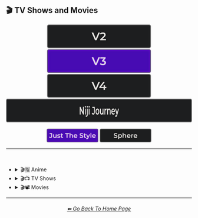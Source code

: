 <h2>🎬 TV Shows and Movies</h2>

<div align="center">

[<img src="/Images/Repo_Parts/Buttons/Version_Buttons/button_version_V2_inactive_third.webp?raw=true" alt="MidJourney V2" height="64" />](/Pages/MJ_V2/Style_Pages/Sphere/TV_and_Movies.md)
[<img src="/Images/Repo_Parts/Buttons/Version_Buttons/button_version_V3_active_third.webp?raw=true" alt="MidJourney V3" height="64" />](/Pages/MJ_V3/Style_Pages/Just_The_Style/TV_and_Movies.md)
[<img src="/Images/Repo_Parts/Buttons/Version_Buttons/button_version_V4_inactive_third.webp?raw=true" alt="MidJourney V4" height="64" />](/Pages/MJ_V4/Style_Pages/Just_The_Style/TV_and_Movies.md)
<br>
[<img src="/Images/Repo_Parts/Buttons/Version_Buttons/button_version_niji_inactive_full.webp?raw=true" alt="Niji Journey" height="64" />](/Pages/Niji_Journey/Style_Pages/TV_and_Movies.md)

[<img src="/Images/Repo_Parts/Buttons/Image_Type_Buttons/button_just_the_style_active.webp?raw=true" alt="Just The Style" width="140.5" />](/Pages/MJ_V3/Style_Pages/Just_The_Style/TV_and_Movies.md)
[<img src="/Images/Repo_Parts/Buttons/Image_Type_Buttons/button_sphere_inactive.webp?raw=true" alt="Sphere" width="140.5" />](/Pages/MJ_V3/Style_Pages/Sphere/TV_and_Movies.md)

</div>

<hr>
<br>


- <details><summary>🎬🈯 Anime</summary><p><div align="center">

	| Akira | Attack on Titan | Bakuman |
	| :-: | :-: | :-: |
	| <img src="/Images/MJ_V3/MidJourney_Styles/TV_and_Movies/Akira.webp?raw=true" width="256" /> | <img src="/Images/MJ_V3/MidJourney_Styles/TV_and_Movies/Attack_on_Titan.webp?raw=true" width="256" /> | <img src="/Images/MJ_V3/MidJourney_Styles/TV_and_Movies/Bakuman.webp?raw=true" width="256" /> |
	
	<br>

	| Code Geass | Cowboy Bebop | Death Note |
	| :-: | :-: | :-: |
	| <img src="/Images/MJ_V3/MidJourney_Styles/TV_and_Movies/Code_Geass.webp?raw=true" width="256" /> | <img src="/Images/MJ_V3/MidJourney_Styles/TV_and_Movies/Cowboy_Bebop.webp?raw=true" width="256" /> | <img src="/Images/MJ_V3/MidJourney_Styles/TV_and_Movies/Death_Note.webp?raw=true" width="256" /> |
	
	<br>

	| Detective Conan | Dr Stone | Dragon Ball Z |
	| :-: | :-: | :-: |
	| <img src="/Images/MJ_V3/MidJourney_Styles/TV_and_Movies/Detective_Conan.webp?raw=true" width="256" /> | <img src="/Images/MJ_V3/MidJourney_Styles/TV_and_Movies/Dr_Stone.webp?raw=true" width="256" /> | <img src="/Images/MJ_V3/MidJourney_Styles/TV_and_Movies/Dragon_Ball_Z.webp?raw=true" width="256" /> |
	
	<br>

	| Fullmetal Alchemist | Gintama | Great Teacher Onizuka |
	| :-: | :-: | :-: |
	| <img src="/Images/MJ_V3/MidJourney_Styles/TV_and_Movies/Fullmetal_Alchemist.webp?raw=true" width="256" /> | <img src="/Images/MJ_V3/MidJourney_Styles/TV_and_Movies/Gintama.webp?raw=true" width="256" /> | <img src="/Images/MJ_V3/MidJourney_Styles/TV_and_Movies/Great_Teacher_Onizuka.webp?raw=true" width="256" /> |
	
	<br>

	| Gurren Lagann | Haikyu | Hajime no Ippo |
	| :-: | :-: | :-: |
	| <img src="/Images/MJ_V3/MidJourney_Styles/TV_and_Movies/Gurren_Lagann.webp?raw=true" width="256" /> | <img src="/Images/MJ_V3/MidJourney_Styles/TV_and_Movies/Haikyu.webp?raw=true" width="256" /> | <img src="/Images/MJ_V3/MidJourney_Styles/TV_and_Movies/Hajime_no_Ippo.webp?raw=true" width="256" /> |
	
	<br>

	| Hunter_x_Hunter | Inuyasha | Jojos Bizzare Adventures |
	| :-: | :-: | :-: |
	| <img src="/Images/MJ_V3/MidJourney_Styles/TV_and_Movies/Hunter_x_Hunter.webp?raw=true" width="256" /> | <img src="/Images/MJ_V3/MidJourney_Styles/TV_and_Movies/Inuyasha.webp?raw=true" width="256" /> | <img src="/Images/MJ_V3/MidJourney_Styles/TV_and_Movies/Jojos_Bizzare_Adventures.webp?raw=true" width="256" /> |
	
	<br>

	| Jujutsu Kaisen | Kimetsu no Yaiba (Demon Slayer) | Koe no Katachi |
	| :-: | :-: | :-: |
	| <img src="/Images/MJ_V3/MidJourney_Styles/TV_and_Movies/Jujutsu_Kaisen.webp?raw=true" width="256" /> | <img src="/Images/MJ_V3/MidJourney_Styles/TV_and_Movies/Kimetsu_no_Yaiba_Demon_Slayer.webp?raw=true" width="256" /> | <img src="/Images/MJ_V3/MidJourney_Styles/TV_and_Movies/Koe_no_Katachi.webp?raw=true" width="256" /> |
	
	<br>

	| Mob Psycho 100 | My Hero Academia | Naruto |
	| :-: | :-: | :-: |
	| <img src="/Images/MJ_V3/MidJourney_Styles/TV_and_Movies/Mob_Psycho_100.webp?raw=true" width="256" /> | <img src="/Images/MJ_V3/MidJourney_Styles/TV_and_Movies/My_Hero_Academia.webp?raw=true" width="256" /> | <img src="/Images/MJ_V3/MidJourney_Styles/TV_and_Movies/Naruto.webp?raw=true" width="256" /> |
	
	<br>

	| Pokemon | Pokémon |
	| :-: | :-: |
	| <img src="/Images/MJ_V3/MidJourney_Styles/TV_and_Movies/Pokemon.webp?raw=true" width="256" /> | <img src="/Images/MJ_V3/MidJourney_Styles/Pokemon (2).webp?raw=true" width="256" /> |

	<br>
	
	| One Piece | Ruroni Kenshin |
	| :-: | :-: |
	| <img src="/Images/MJ_V3/MidJourney_Styles/TV_and_Movies/One_Piece.webp?raw=true" width="256" /> | <img src="/Images/MJ_V3/MidJourney_Styles/TV_and_Movies/Ruroni_Kenshin.webp?raw=true" width="256" /> |
	
	<br>

	| Spirited Away | Steins Gate | Sword Art Online |
	| :-: | :-: | :-: |
	| <img src="/Images/MJ_V3/MidJourney_Styles/TV_and_Movies/Spirited_Away.webp?raw=true" width="256" /> | <img src="/Images/MJ_V3/MidJourney_Styles/TV_and_Movies/Steins_Gate.webp?raw=true" width="256" /> | <img src="/Images/MJ_V3/MidJourney_Styles/TV_and_Movies/Sword_Art_Online.webp?raw=true" width="256" /> |
	
	<br>

	| Vinland Saga |
	| :-: |
	| <img src="/Images/MJ_V3/MidJourney_Styles/TV_and_Movies/Vinland_Saga.webp?raw=true" width="256" /> |

	</div></p></details>



- <details><summary>🎬📺 TV Shows</summary><p><div align="center">

	| TV Show |
	| :-: |
	| <img src="/Images/MJ_V3/MidJourney_Styles/Wave_13/TV_Show.webp?raw=true" width="256" /> |
	
	<br>

	| Teletubbies |
	| :-: |
	| <img src="/Images/MJ_V3/MidJourney_Styles/TV_and_Movies/Teletubbies.webp?raw=true" width="256" /> |

	<br>

	| Rick and Morty | Simpsons | Family Guy |
	| :-: | :-: | :-: |
	| <img src="/Images/MJ_V3/MidJourney_Styles/Wave_11/Rick_and_Morty.webp?raw=true" width="256" /> | <img src="/Images/MJ_V3/MidJourney_Styles/TV_and_Movies/Simpsons.webp?raw=true" width="256" /> | <img src="/Images/MJ_V3/MidJourney_Styles/TV_and_Movies/Family_Guy.webp?raw=true" width="256" /> |

	<br>
	
	| Adventure Time |
	| :-: |
	| <img src="/Images/MJ_V3/MidJourney_Styles/Wave_10/Adventure_Time.webp?raw=true" width="256" /> |

	<br>
	
	| Star Trek |
	| :-: |
	| <img src="/Images/MJ_V3/MidJourney_Styles/Wave_14/Star_Trek.webp?raw=true" width="256" /> |

	</div></p></details>



- <details><summary>🎬📽 Movies</summary><p><div align="center">

	| Movie |
	| :-: |
	| <img src="/Images/MJ_V3/MidJourney_Styles/Wave_13/Movie.webp?raw=true" width="256" /> |

	<br>

	| Fantasia |
	| :-: |
	| <img src="/Images/MJ_V3/MidJourney_Styles/Wave_13/Fantasia.webp?raw=true" width="256" /> |

	<br>

	| Tron | In The Style of Tron |
	| :-: | :-: |
	| <img src="/Images/MJ_V3/MidJourney_Styles/TV_and_Movies/Tron.webp?raw=true" width="256" /> | <img src="/Images/MJ_V3/MidJourney_Styles/TV_and_Movies/In_The_Style_of_Tron.webp?raw=true" width="256" /> |

	<br>
	
	| Saw |
	| :-: |
	| <img src="/Images/MJ_V3/MidJourney_Styles/Wave_10/Saw.webp?raw=true" width="256" /> |

	<br>
	
	| Godzilla |
	| :-: |
	| <img src="/Images/MJ_V3/MidJourney_Styles/Wave_14/Godzilla.webp?raw=true" width="256" /> |

	</div></p></details>

	
<hr><!--------------->
<div align="center">
<h6><a href="/README.md">⬅ Go Back To Home Page</a></h6>
</div>